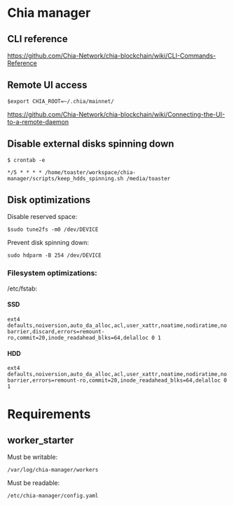 # Chia manager

## CLI reference
https://github.com/Chia-Network/chia-blockchain/wiki/CLI-Commands-Reference

## Remote UI access
`$export CHIA_ROOT=~/.chia/mainnet/`

https://github.com/Chia-Network/chia-blockchain/wiki/Connecting-the-UI-to-a-remote-daemon

## Disable external disks spinning down  
`$ crontab -e`

`*/5 * * * * /home/toaster/workspace/chia-manager/scripts/keep_hdds_spinning.sh /media/toaster`

## Disk optimizations
Disable reserved space:

`$sudo tune2fs -m0 /dev/DEVICE`

Prevent disk spinning down:

`sudo hdparm -B 254 /dev/DEVICE`

### Filesystem optimizations:
/etc/fstab:

#### SSD
`ext4 defaults,noiversion,auto_da_alloc,acl,user_xattr,noatime,nodiratime,nobarrier,discard,errors=remount-ro,commit=20,inode_readahead_blks=64,delalloc 0 1`

#### HDD
`ext4 defaults,noiversion,auto_da_alloc,acl,user_xattr,noatime,nodiratime,nobarrier,errors=remount-ro,commit=20,inode_readahead_blks=64,delalloc 0 1`

# Requirements
## worker_starter
Must be writable: 

`/var/log/chia-manager/workers`

Must be readable: 

`/etc/chia-manager/config.yaml`